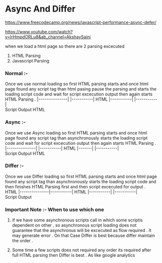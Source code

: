 # Async And Differ 
https://www.freecodecamp.org/news/javascript-performance-async-defer/

https://www.youtube.com/watch?v=IrHmpdORLu8&ab_channel=AkshaySaini

when we load a html page so there are 2 parsing excecuted 
1) HTML Parsing 
2) Javascript Parsing 



### Normal :-
Once we use normal loading so first HTML parsing starts and once html page found any script tag than html pasing pause the parsing and starts the loading script code and wait for script excecution output then again starts HTML Parsing .
    |---------------|                         |-----------|
        HTML        |-----------| |-----------|   
                      Script         Output      HTML
### Async :- 
Once we use Async loading so first HTML parsing starts and once html page found any script tag than asynchronously starts the loading script code and wait for script excecution output then again starts HTML Parsing .
      |---------------|             |-----------|
        HTML  |-------| |-----------|   
                Script      Output      HTML
### Differ :- 
Once we use Differ loading so first HTML parsing starts and once html page found any script tag than asynchronously starts the loading script code and then finishes HTML Parsing first and then script excecuted for output  .            HTML
      |---------------|-----------|
        HTML          |-----------| |-----------|   
                      Script         Output      

### Important Note :- When to use which one 
1. if we have some asynchronous scripts call in which some scriptis dependent on other , so asynchronous script loading does not guarantee that the asynchronus will be excecuted as flow required . It may generate error . On that Case Differ is best because differ maintain the order . 

2. Some time a few scripts does not required any order its required after full HTML parsing then Differ is best . As like google analytics 